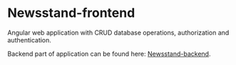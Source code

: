 # Newsstand-frontend

Angular web application with CRUD database operations, authorization and authentication. 

Backend part of application can be found here: [Newsstand-backend](https://github.com/Vukan-Markovic/Newsstand-backend).
